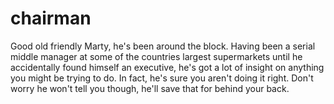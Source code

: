 # chairman

Good old friendly Marty, he's been around the block. Having been a serial middle manager at some of the countries largest supermarkets until he accidentally found himself an executive, he's got a lot of insight on anything you might be trying to do. In fact, he's sure you aren't doing it right. Don't worry he won't tell you though, he'll save that for behind your back. 

